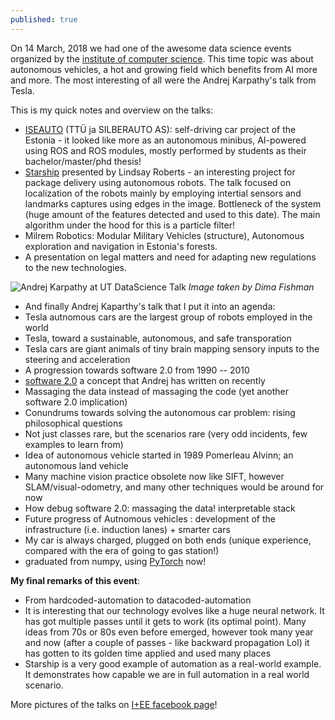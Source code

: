 ```yaml
---
published: true
---
```

On 14 March, 2018 we had one of the awesome data science events organized by the [institute of computer science](https://www.ut.ee/en/events/data-science-seminar-autonomous-vehicles). This time topic was about autonomous vehicles, a hot and growing field which benefits from AI  more and more. The most interesting of all were the Andrej Karpathy's talk from Tesla.

This is my quick notes and overview on the talks:
- [ISEAUTO](http://iseauto.ttu.ee/en/mainpage/) (TTÜ ja SILBERAUTO AS): self-driving car project of the Estonia - it looked like more as an autonomous minibus, AI-powered using ROS and ROS modules, mostly performed by students as their bachelor/master/phd thesis! 
- [Starship](http://tarship.xyz) presented by Lindsay Roberts - an interesting project for package delivery using autonomous robots. The talk focused on localization of the robots mainly by employing intertial sensors and landmarks captures using edges in the image. Bottleneck of the system (huge amount of the features detected and used to this date). The main algorithm under the hood for this is a particle filter!
- Milrem Robotics: Modular Military Vehicles (structure), Autonomous exploration and navigation in Estonia's forests.
- A presentation on legal matters and need for adapting new regulations to the new technologies.

![Andrej Karpathy at UT DataScience Talk](https://scontent-arn2-1.xx.fbcdn.net/v/t1.0-9/29216989_1690237631037151_5757942538696159897_n.jpg?oh=56fc53709cf544f208628ba3faf186c0&oe=5B3B0D9F)
_Image taken by Dima Fishman_

- And finally Andrej Kaparthy's talk that I put it into an agenda:
 - Tesla autnomous cars are the largest group of robots employed in the world
 - Tesla, toward a sustainable, autonomous, and safe transporation
 - Tesla cars are giant animals of tiny brain mapping sensory inputs to the steering and acceleration
 - A progression towards software 2.0 from 1990 -- 2010
 - [software 2.0](https://medium.com/@karpathy/software-2-0-a64152b37c35) a concept that Andrej has  written on recently
 - Massaging the data instead of massaging the code (yet another software 2.0 implication)
 - Conundrums towards solving the autonomous car problem: rising philosophical questions 
 - Not just classes rare, but the scenarios rare (very odd incidents, few examples to learn from)
 - Idea of autonomous vehicle started in 1989 Pomerleau Alvinn; an autonomous land vehicle
 - Many machine vision practice obsolete now like SIFT, however SLAM/visual-odometry, and many other techniques would be around for now
 - How debug software 2.0: massaging the data! interpretable stack
 - Future progress of Autnomous vehicles : development of the infrastructure (i.e. induction lanes) + smarter cars
 - My car is always charged, plugged on both ends (unique experience, compared with the era of going to gas station!)
 - graduated from numpy, using [PyTorch](http://pytorch.org) now!


__My final remarks of this event__:
- From hardcoded-automation to datacoded-automation
- It is interesting that our technology evolves like a huge neural network. It has got multiple passes until it gets to work (its optimal point). Many ideas from 70s or 80s even before emerged, however took many year and now (after a couple of passes - like backward propagation Lol) it has gotten to its golden time applied and used many places
- Starship is a very good example of automation as a real-world example. It demonstrates how capable we are in full automation in a real world scenario. 

More pictures of the talks on [I+EE facebook page](https://www.facebook.com/pg/ITEE.CoE/photos/?tab=album&album_id=1744784275560578)!
